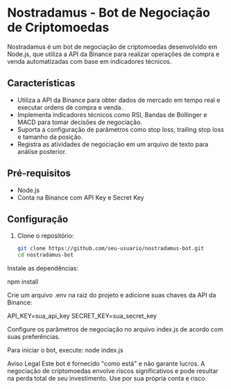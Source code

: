 # Nostradamus - Bot de Negociação de Criptomoedas

Nostradamus é um bot de negociação de criptomoedas desenvolvido em Node.js, que utiliza a API da Binance para realizar operações de compra e venda automatizadas com base em indicadores técnicos.

## Características

- Utiliza a API da Binance para obter dados de mercado em tempo real e executar ordens de compra e venda.
- Implementa indicadores técnicos como RSI, Bandas de Bollinger e MACD para tomar decisões de negociação.
- Suporta a configuração de parâmetros como stop loss, trailing stop loss e tamanho da posição.
- Registra as atividades de negociação em um arquivo de texto para análise posterior.

## Pré-requisitos

- Node.js
- Conta na Binance com API Key e Secret Key

## Configuração

1. Clone o repositório:

   ```bash
   git clone https://github.com/seu-usuario/nostradamus-bot.git
   cd nostradamus-bot

Instale as dependências:

npm install

Crie um arquivo .env na raiz do projeto e adicione suas chaves da API da Binance:

API_KEY=sua_api_key
SECRET_KEY=sua_secret_key

Configure os parâmetros de negociação no arquivo index.js de acordo com suas preferências.

Para iniciar o bot, execute:
node index.js


Aviso Legal
Este bot é fornecido "como está" e não garante lucros. A negociação de criptomoedas envolve riscos significativos e pode resultar na perda total de seu investimento. Use por sua própria conta e risco.



